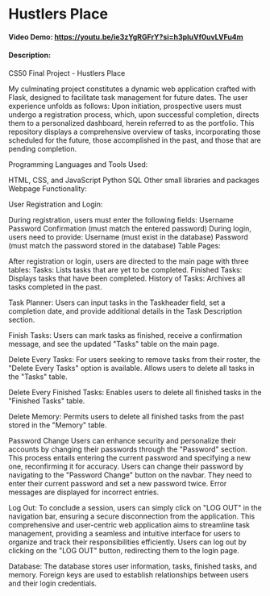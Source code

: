 # Hustlers Place
#### Video Demo:  <https://youtu.be/ie3zYgRGFrY?si=h3pIuVf0uvLVFu4m>
#### Description:

CS50 Final Project - Hustlers Place

My culminating project constitutes a dynamic web application crafted with Flask, designed to facilitate task management for future dates. The user experience unfolds as follows: Upon initiation, prospective users must undergo a registration process, which, upon successful completion, directs them to a personalized dashboard, herein referred to as the portfolio. This repository displays a comprehensive overview of tasks, incorporating those scheduled for the future, those accomplished in the past, and those that are pending completion.

Programming Languages and Tools Used:

HTML, CSS, and JavaScript
Python
SQL
Other small libraries and packages
Webpage Functionality:

User Registration and Login:

During registration, users must enter the following fields:
Username
Password
Confirmation (must match the entered password)
During login, users need to provide:
Username (must exist in the database)
Password (must match the password stored in the database)
Table Pages:

After registration or login, users are directed to the main page with three tables:
Tasks: Lists tasks that are yet to be completed.
Finished Tasks: Displays tasks that have been completed.
History of Tasks: Archives all tasks completed in the past.

Task Planner:
Users can input tasks in the Taskheader field, set a completion date, and provide additional details in the Task Description section.

Finish Tasks:
Users can mark tasks as finished, receive a confirmation message, and see the updated "Tasks" table on the main page.

Delete Every Tasks:
For users seeking to remove tasks from their roster, the "Delete Every Tasks" option is available. Allows users to delete all tasks in the "Tasks" table.

Delete Every Finished Tasks:
Enables users to delete all finished tasks in the "Finished Tasks" table.

Delete Memory:
Permits users to delete all finished tasks from the past stored in the "Memory" table.

Password Change
Users can enhance security and personalize their accounts by changing their passwords through the "Password" section. This process entails entering the current password and specifying a new one, reconfirming it for accuracy. Users can change their password by navigating to the "Password Change" button on the navbar. They need to enter their current password and set a new password twice. Error messages are displayed for incorrect entries.

Log Out:
To conclude a session, users can simply click on "LOG OUT" in the navigation bar, ensuring a secure disconnection from the application. This comprehensive and user-centric web application aims to streamline task management, providing a seamless and intuitive interface for users to organize and track their responsibilities efficiently. Users can log out by clicking on the "LOG OUT" button, redirecting them to the login page.

Database:
The database stores user information, tasks, finished tasks, and memory. Foreign keys are used to establish relationships between users and their login credentials.
